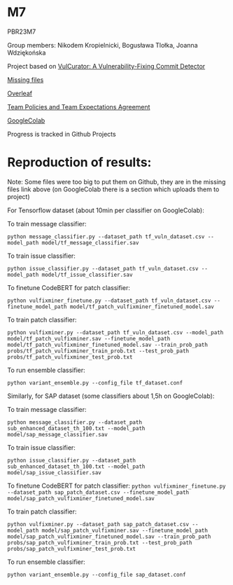 # M7
PBR23M7

Group members: Nikodem Kropielnicki, Bogusława Tlołka, Joanna Wdziękońska

Project based on [VulCurator: A Vulnerability-Fixing Commit Detector](https://www.researchgate.net/publication/365271012_VulCurator_a_vulnerability-fixing_commit_detector)

[Missing files](https://drive.google.com/drive/folders/18usdkhUGGeJv-KajKBC3FLotrVKzw8oX?usp=sharing)

[Overleaf](https://www.overleaf.com/project/6401cbc79c98f06ccca972de)

[Team Policies and Team Expectations Agreement](https://docs.google.com/document/d/1NiMzeDmkhrVOwA-ww2HNvBGpNvi6pWlYKUMZcJOjwcc/edit?fbclid=IwAR0SU23NwHS6iq3GWpPhtfsw6Alw2vJIvw-Ev0GwSviptOUNEaUJNSfjK6I)

[GoogleColab](https://colab.research.google.com/drive/1AECPUDhOZEPUq2euqjAt7CRaEUZHo-O8#scrollTo=RcjCkM9xGdpe)

Progress is tracked in Github Projects

# Reproduction of results:

Note: Some files were too big to put them on Github, they are in the missing files link above (on GoogleColab there is a section which uploads them to project)

For Tensorflow dataset (about 10min per classifier on GoogleColab):

To train message classifier: 

`python message_classifier.py --dataset_path tf_vuln_dataset.csv --model_path model/tf_message_classifier.sav`

To train issue classifier:

`python issue_classifier.py --dataset_path tf_vuln_dataset.csv --model_path model/tf_issue_classifier.sav`

To finetune CodeBERT for patch classifier: 

`python vulfixminer_finetune.py --dataset_path tf_vuln_dataset.csv --finetune_model_path model/tf_patch_vulfixminer_finetuned_model.sav`

To train patch classifier: 

`python vulfixminer.py --dataset_path tf_vuln_dataset.csv --model_path model/tf_patch_vulfixminer.sav --finetune_model_path model/tf_patch_vulfixminer_finetuned_model.sav --train_prob_path probs/tf_patch_vulfixminer_train_prob.txt --test_prob_path probs/tf_patch_vulfixminer_test_prob.txt`

To run ensemble classifier: 

`python variant_ensemble.py --config_file tf_dataset.conf`

Similarly, for SAP dataset (some classifiers about 1,5h on GoogleColab):

To train message classifier: 

`python message_classifier.py --dataset_path sub_enhanced_dataset_th_100.txt --model_path model/sap_message_classifier.sav`

To train issue classifier: 

`python issue_classifier.py --dataset_path sub_enhanced_dataset_th_100.txt --model_path model/sap_issue_classifier.sav`

To finetune CodeBERT for patch classifier: 
`python vulfixminer_finetune.py --dataset_path sap_patch_dataset.csv --finetune_model_path model/sap_patch_vulfixminer_finetuned_model.sav`

To train patch classifier: 

`python vulfixminer.py --dataset_path sap_patch_dataset.csv --model_path model/sap_patch_vulfixminer.sav --finetune_model_path model/sap_patch_vulfixminer_finetuned_model.sav --train_prob_path probs/sap_patch_vulfixminer_train_prob.txt --test_prob_path probs/sap_patch_vulfixminer_test_prob.txt`

To run ensemble classifier: 

`python variant_ensemble.py --config_file sap_dataset.conf`
